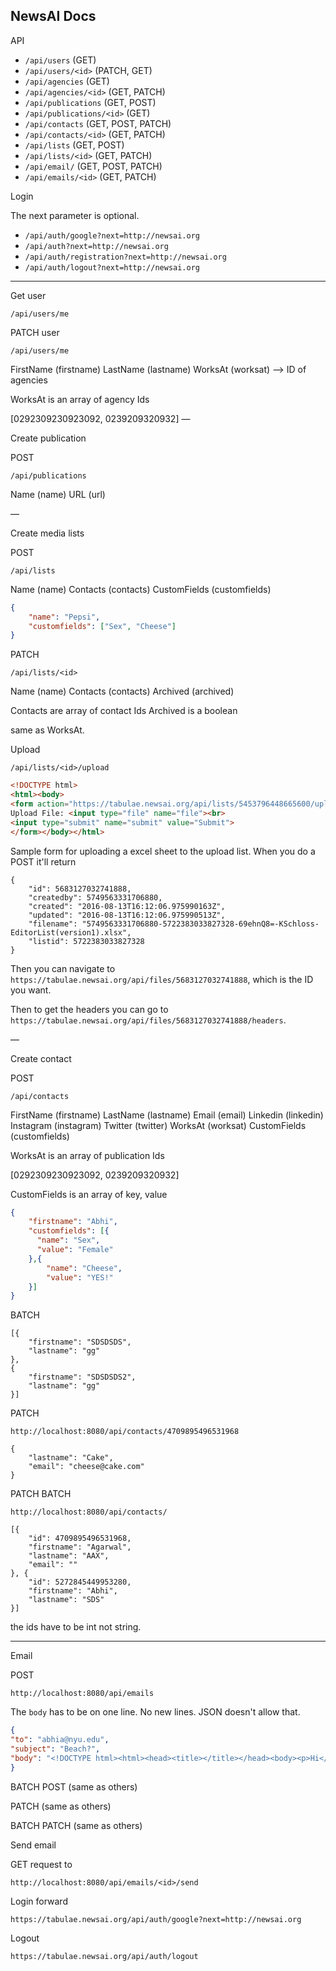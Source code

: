 ## NewsAI Docs

API

- `/api/users` (GET)
- `/api/users/<id>` (PATCH, GET)
- `/api/agencies` (GET)
- `/api/agencies/<id>` (GET, PATCH)
- `/api/publications` (GET, POST)
- `/api/publications/<id>` (GET)
- `/api/contacts` (GET, POST, PATCH)
- `/api/contacts/<id>` (GET, PATCH)
- `/api/lists` (GET, POST)
- `/api/lists/<id>` (GET, PATCH)
- `/api/email/` (GET, POST, PATCH)
- `/api/emails/<id>` (GET, PATCH)

Login

The next parameter is optional.

- `/api/auth/google?next=http://newsai.org`
- `/api/auth?next=http://newsai.org`
- `/api/auth/registration?next=http://newsai.org`
- `/api/auth/logout?next=http://newsai.org`

----

Get user

`/api/users/me`

PATCH user

`/api/users/me`

FirstName (firstname)
LastName (lastname)
WorksAt (worksat) —> ID of agencies

WorksAt is an array of agency Ids


[0292309230923092, 0239209320932]
—

Create publication

POST

`/api/publications`

Name (name)
URL (url)

—

Create media lists

POST

`/api/lists`

Name (name)
Contacts (contacts)
CustomFields (customfields)

```json
{
    "name": "Pepsi",
    "customfields": ["Sex", "Cheese"]
}
```

PATCH

`/api/lists/<id>`

Name (name)
Contacts (contacts)
Archived (archived)

Contacts are array of contact Ids
Archived is a boolean

same as WorksAt.

Upload

`/api/lists/<id>/upload`

```html
<!DOCTYPE html>
<html><body>
<form action="https://tabulae.newsai.org/api/lists/5453796448665600/upload" method="POST" enctype="multipart/form-data">
Upload File: <input type="file" name="file"><br>
<input type="submit" name="submit" value="Submit">
</form></body></html>
```

Sample form for uploading a excel sheet to the upload list. When you do a POST it'll return

```
{
    "id": 5683127032741888,
    "createdby": 5749563331706880,
    "created": "2016-08-13T16:12:06.975990163Z",
    "updated": "2016-08-13T16:12:06.975990513Z",
    "filename": "5749563331706880-5722383033827328-69ehnQ8=-KSchloss-EditorList(version1).xlsx",
    "listid": 5722383033827328
}
```

Then you can navigate to `https://tabulae.newsai.org/api/files/5683127032741888`, which is the ID you want.

Then to get the headers you can go to `https://tabulae.newsai.org/api/files/5683127032741888/headers`.

—

Create contact

POST

`/api/contacts`

FirstName (firstname)
LastName (lastname)
Email (email)
Linkedin (linkedin)
Instagram (instagram)
Twitter (twitter)
WorksAt (worksat)
CustomFields (customfields)

WorksAt is an array of publication Ids

[0292309230923092, 0239209320932]

CustomFields is an array of key, value

```json
{
    "firstname": "Abhi",
    "customfields": [{
      "name": "Sex",
      "value": "Female"
    },{
        "name": "Cheese",
        "value": "YES!"
    }]
}
```

BATCH

```
[{
    "firstname": "SDSDSDS",
    "lastname": "gg"
},
{
    "firstname": "SDSDSDS2",
    "lastname": "gg"
}]
```

PATCH

`http://localhost:8080/api/contacts/4709895496531968`

```
{
    "lastname": "Cake",
    "email": "cheese@cake.com"
}
```

PATCH BATCH

`http://localhost:8080/api/contacts/`

```
[{
    "id": 4709895496531968,
    "firstname": "Agarwal",
    "lastname": "AAX",
    "email": ""
}, {
    "id": 5272845449953280,
    "firstname": "Abhi",
    "lastname": "SDS"
}]
```

the ids have to be int not string.

---

Email

POST

`http://localhost:8080/api/emails`

The `body` has to be on one line. No new lines. JSON doesn't allow that.

```json
{
"to": "abhia@nyu.edu",
"subject": "Beach?",
"body": "<!DOCTYPE html><html><head><title></title></head><body><p>Hi</p></body></html>"
}
```

BATCH POST (same as others)

PATCH (same as others)

BATCH PATCH (same as others)

Send email

GET request to

`http://localhost:8080/api/emails/<id>/send`

Login forward

`https://tabulae.newsai.org/api/auth/google?next=http://newsai.org`

Logout

`https://tabulae.newsai.org/api/auth/logout`
